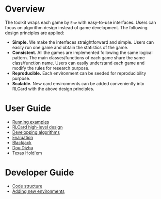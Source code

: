 # Overview
The toolkit wraps each game by `Env` with easy-to-use interfaces. Users can focus on algorithm design instead of game development. The following design principles are applied:
* **Simple.** We make the interfaces straightforward and simple. Users can easily run one game and obtain the statistics of the game.
* **Consistent.** All the games are implemented following the same logical pattern. The main classes/functions of each game share the same class/function name. Users can easily understand each game and modify the rules for research purpose.
* **Reproducible.** Each environment can be seeded for reproducibility purpose.
* **Scalable.** New card environments can be added conveniently into RLCard with the above design principles.

# User Guide
* [Running examples](docs/running-examples.md)
* [RLCard high-level design](docs/high-level-design.md)
* [Developping algorithms](docs/developping-algorithms.md)
* [Evaluation](docs/evaluation.md)
* [Blackjack](docs/blackjack.md)
* [Dou Dizhu](docs/dou-dizhu.md)
* [Texas Hold'em](docs/texas-holdem.md)

# Developer Guide
* [Code structure](docs/code-structure.md)
* [Adding new environments](docs/adding-new-environments.md)